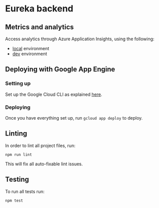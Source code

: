 # Eureka backend
## Metrics and analytics
Access analytics through Azure Application Insights, using the following:
- [local](https://analytics.applicationinsights.io/subscriptions/fcb1f62a-582d-445d-89b4-f555390ff683/resourcegroups/eureka-local/components/eureka-local#/discover/home?apptype=Node.JS) environment
- [dev](https://analytics.applicationinsights.io/subscriptions/fcb1f62a-582d-445d-89b4-f555390ff683/resourcegroups/eureka-dev/components/eureka-dev#/discover/home?apptype=Node.JS) environment

## Deploying with Google App Engine
### Setting up
Set up the Google Cloud CLI as explained [here](https://cloud.google.com/sdk/docs/).

### Deploying
Once you have everything set up, run `gcloud app deploy` to deploy.

## Linting
In order to lint all project files, run:
```SHELL
npm run lint
```
This will  fix all auto-fixable lint issues.

## Testing
To run all tests run:
```
npm test
```
